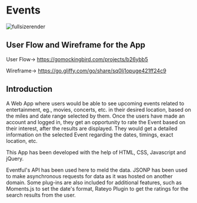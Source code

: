 # Events

![fullsizerender](https://user-images.githubusercontent.com/27262988/31465369-c9849ede-aea1-11e7-8481-747209337a08.jpg)

## User Flow and Wireframe for the App
User Flow-> https://gomockingbird.com/projects/b26ybb5

Wireframe-> https://go.gliffy.com/go/share/sq0lj1opuge421ff24c9


## Introduction
A Web App where users would be able to see upcoming events related to entertainment, eg., movies, concerts, etc. in their desired location, based on the miles and date range selected by them.
Once the users have made an account and logged in, they get an opportunity to rate the Event based on their interest, after the results are displayed. 
They would get a detailed information on the selected Event regarding the dates, timings, exact location, etc.

This App has been developed with the help of HTML, CSS, Javascript and jQuery.

Eventful's API has been used here to meld the data. JSONP has been used to make asynchronous requests for data as it was hosted on another domain. Some plug-ins are also included for additional features, such as Moments.js to set the date's format, Rateyo Plugin to get the ratings for the search results from the user.



